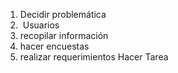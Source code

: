 1. Decidir problemática
2. ⁠ Usuarios
3. ⁠recopilar información 
4. ⁠hacer encuestas
5. ⁠realizar requerimientos
   Hacer Tarea
